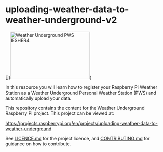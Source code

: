 # uploading-weather-data-to-weather-underground-v2


[](<a href="http://www.wunderground.com/weatherstation/WXDailyHistory.asp?ID=IESHER4"><img src="http://banners.wunderground.com/cgi-bin/banner/ban/wxBanner?bannertype=pws250_both&weatherstationcount=IESHER4" width="250" height="150" border="0" alt="Weather Underground PWS IESHER4" /></a>)

In this resource you will learn how to register your Raspberry Pi Weather Station as a Weather Underground Personal Weather Station (PWS) and automatically upload your data.

This repository contains the content for the Weather Underground Raspberry Pi project. This project can be viewed at:

https://projects.raspberrypi.org/en/projects/uploading-weather-data-to-weather-underground

See [LICENCE.md](LICENCE.md) for the project licence, and [CONTRIBUTING.md](CONTRIBUTING.md) for guidance on how to contribute.
